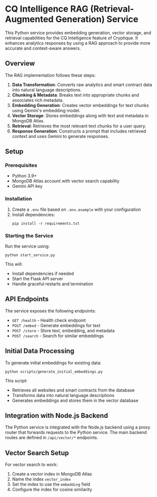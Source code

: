 # CQ Intelligence RAG (Retrieval-Augmented Generation) Service

This Python service provides embedding generation, vector storage, and retrieval capabilities for the CQ Intelligence feature of Cryptique. It enhances analytics responses by using a RAG approach to provide more accurate and context-aware answers.

## Overview

The RAG implementation follows these steps:

1. **Data Transformation**: Converts raw analytics and smart contract data into natural language descriptions.
2. **Chunking & Metadata**: Breaks text into appropriate chunks and associates rich metadata.
3. **Embedding Generation**: Creates vector embeddings for text chunks using Gemini's embedding model.
4. **Vector Storage**: Stores embeddings along with text and metadata in MongoDB Atlas.
5. **Retrieval**: Retrieves the most relevant text chunks for a user query.
6. **Response Generation**: Constructs a prompt that includes retrieved context and uses Gemini to generate responses.

## Setup

### Prerequisites

- Python 3.9+
- MongoDB Atlas account with vector search capability
- Gemini API key

### Installation

1. Create a `.env` file based on `.env.example` with your configuration
2. Install dependencies:
   ```
   pip install -r requirements.txt
   ```

### Starting the Service

Run the service using:

```
python start_service.py
```

This will:
- Install dependencies if needed
- Start the Flask API server
- Handle graceful restarts and termination

## API Endpoints

The service exposes the following endpoints:

- `GET /health` - Health check endpoint
- `POST /embed` - Generate embeddings for text
- `POST /store` - Store text, embedding, and metadata
- `POST /search` - Search for similar embeddings

## Initial Data Processing

To generate initial embeddings for existing data:

```
python scripts/generate_initial_embeddings.py
```

This script:
- Retrieves all websites and smart contracts from the database
- Transforms data into natural language descriptions
- Generates embeddings and stores them in the vector database

## Integration with Node.js Backend

The Python service is integrated with the Node.js backend using a proxy router that forwards requests to the Python service. The main backend routes are defined in `/api/vector/*` endpoints.

## Vector Search Setup

For vector search to work:
1. Create a vector index in MongoDB Atlas
2. Name the index `vector_index`
3. Set the index to use the `embedding` field
4. Configure the index for cosine similarity 